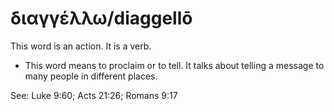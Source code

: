 # διαγγέλλω/diaggellō
This word is an action. It is a verb.

* This word means to proclaim or to tell. It talks about telling a message to many people in different places.

See: Luke 9:60; Acts 21:26; Romans 9:17
